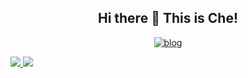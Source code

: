 <h2 align="center">Hi there 👋 This is Che!</h2>

<!--
**superche/superche** is a ✨ _special_ ✨ repository because its `README.md` (this file) appears on your GitHub profile.

Here are some ideas to get you started:

- 🔭 I’m currently working on ...
- 🌱 I’m currently learning ...
- 👯 I’m looking to collaborate on ...
- 🤔 I’m looking for help with ...
- 💬 Ask me about ...
- 📫 How to reach me: ...
- 😄 Pronouns: ...
- ⚡ Fun fact: ...
-->

<p align="center">
  <a href="https://blog.chezs.me/">
    <img alt="blog" src="https://img.shields.io/badge/Che's blog-0088f5?style=for-the-badge&labelColor=f0f0f0&logo=bloglovin&logoColor=0088f5" />
  </a>
<!--   <span>&nbsp;</span>
  <a href="https://surmon.me/sponsor">
    <img alt="resume" src="https://img.shields.io/badge/Che's resume-24292e?style=for-the-badge&labelColor=30363c&logo=github" />
  </a> -->
</p>

<div>
  <a href="/" align="left">
    <img src="https://github-readme-stats.vercel.app/api/top-langs/?username=superche&text_color=586069&layout=compact&hide_border=true&bg_color=fff&title_color=0366d6&count_private=true&include_all_commits=true" />
  </a>
  <a href="/" align="right">
    <img src="https://github-readme-stats.vercel.app/api?username=superche&count_private=true&show_icons=true&icon_color=222&title_color=0366d6&text_color=586069&bg_color=fff&hide=issues&hide_border=true&include_all_commits=true" />
  </a>
</div>
